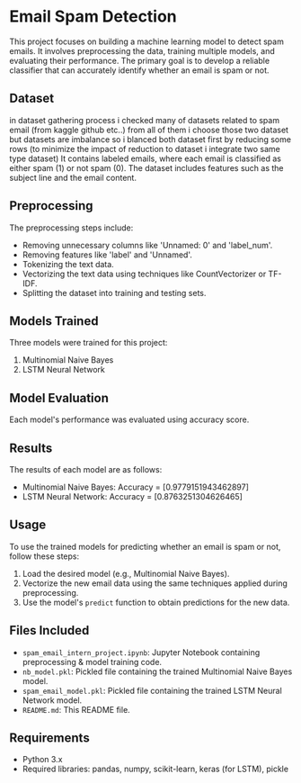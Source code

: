 # Email Spam Detection 

This project focuses on building a machine learning model to detect spam emails. It involves preprocessing the data, training multiple models, and evaluating their performance. The primary goal is to develop a reliable classifier that can accurately identify whether an email is spam or not.

## Dataset
in dataset gathering process i checked many of datasets related to spam email (from kaggle github etc..)
from all of them i choose those two dataset but datasets are imbalance so i blanced both dataset first by reducing some rows
(to minimize the impact of reduction to dataset i integrate two same type dataset)
It contains labeled emails, where each email is classified as either spam (1) or not spam (0). 
The dataset includes features such as the subject line and the email content.

## Preprocessing
The preprocessing steps include:
- Removing unnecessary columns like 'Unnamed: 0' and 'label_num'.
- Removing features like 'label' and 'Unnamed'.
- Tokenizing the text data.
- Vectorizing the text data using techniques like CountVectorizer or TF-IDF.
- Splitting the dataset into training and testing sets.

## Models Trained
Three models were trained for this project:
1. Multinomial Naive Bayes
2. LSTM Neural Network

## Model Evaluation
Each model's performance was evaluated using accuracy score.

## Results
The results of each model are as follows:
- Multinomial Naive Bayes: Accuracy = [0.9779151943462897]
- LSTM Neural Network: Accuracy = [0.8763251304626465]

## Usage
To use the trained models for predicting whether an email is spam or not, follow these steps:
1. Load the desired model (e.g., Multinomial Naive Bayes).
2. Vectorize the new email data using the same techniques applied during preprocessing.
3. Use the model's `predict` function to obtain predictions for the new data.

## Files Included
- `spam_email_intern_project.ipynb`: Jupyter Notebook containing preprocessing & model training code.
- `nb_model.pkl`: Pickled file containing the trained Multinomial Naive Bayes model.
- `spam_email_model.pkl`: Pickled file containing the trained LSTM Neural Network model.
- `README.md`: This README file.

## Requirements
- Python 3.x
- Required libraries: pandas, numpy, scikit-learn, keras (for LSTM), pickle
